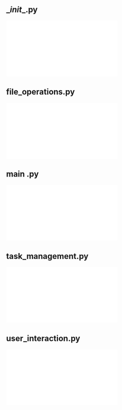 ## \__init__.py
![](./init/index.md)
## file_operations.py
![](./file_operations/index.md)
## main .py
![](./main/index.md)
## task_management.py
![](./task_management/index.md)
## user_interaction.py
![](./user_interaction/index.md)